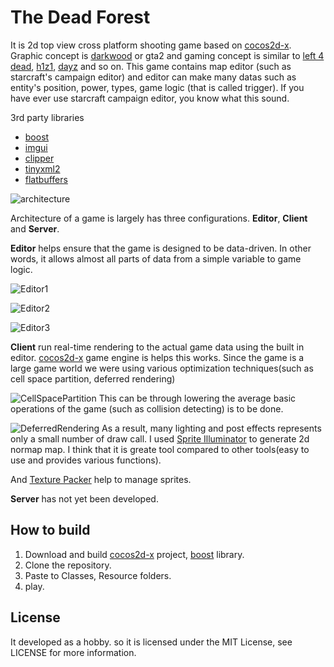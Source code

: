 The Dead Forest
=====

It is 2d top view cross platform shooting game based on [cocos2d-x](http://cocos2d-x.org).
Graphic concept is [darkwood](http://store.steampowered.com/app/274520/) or gta2 and gaming concept is similar to [left 4 dead](http://store.steampowered.com/agecheck/app/550/), [h1z1](http://store.steampowered.com/app/295110/), [dayz](http://store.steampowered.com/agecheck/app/221100/) and so on. This game contains map editor (such as starcraft's campaign editor) and editor can make many datas such as entity's position, power, types, game logic (that is called trigger). If you have ever use starcraft campaign editor, you know what this sound.


3rd party libraries
- [boost](http://boost.org)
- [imgui](https://github.com/ocornut/imgui)
- [clipper](http://www.angusj.com/delphi/clipper.php)
- [tinyxml2](http://www.grinninglizard.com/tinyxml2/)
- [flatbuffers](https://google.github.io/flatbuffers/)

![architecture](http://i.imgur.com/1ZDGMvw.png)

Architecture of a game is largely has three configurations. **Editor**, **Client** and **Server**.

**Editor** helps ensure that the game is designed to be data-driven. In other words, it allows almost all parts of data from a simple variable to game logic.

![Editor1](http://i.imgur.com/T0qvX9g.png)

![Editor2](http://i.imgur.com/oLbEKhg.png)

![Editor3](http://i.imgur.com/8SU7Xjb.png)

**Client** run real-time rendering to the actual game data using the built in editor. [cocos2d-x](http://cocos2d-x.org) game engine is helps this works. Since the game is a large game world we were using various optimization techniques(such as cell space partition, deferred rendering)

![CellSpacePartition](http://i.imgur.com/tCV8nCm.jpg)
This can be through lowering the average basic operations of the game (such as collision detecting) is to be done.

![DeferredRendering](http://i.imgur.com/UNrrzW1.png)
As a result, many lighting and post effects represents only a small number of draw call.
I used [Sprite Illuminator](https://www.codeandweb.com/spriteilluminator) to generate 2d normap map. I think that it is greate tool compared to other tools(easy to use and provides various functions).

And [Texture Packer](https://www.codeandweb.com/texturepacker) help to manage sprites. 

**Server** has not yet been developed.

How to build
-------

1. Download and build [cocos2d-x](http://cocos2d-x.org) project, [boost](http://boost.org) library.
2. Clone the repository.
3. Paste to Classes, Resource folders.
4. play.


License
-------
It developed as a hobby. so it is licensed under the MIT License, see LICENSE for more information.

